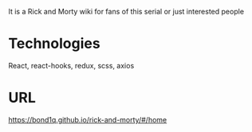 It is a Rick and Morty wiki for fans of this serial or just interested people

# Technologies
React, react-hooks, redux, scss, axios 

# URL 
https://bond1q.github.io/rick-and-morty/#/home
